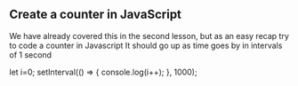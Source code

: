 ## Create a counter in JavaScript

We have already covered this in the second lesson, but as an easy recap try to code a counter in Javascript
It should go up as time goes by in intervals of 1 second

let i=0;
 setInterval(() => {
     console.log(i++);
}, 1000);